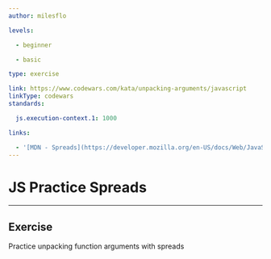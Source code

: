 ```yaml
---
author: milesflo

levels:

  - beginner

  - basic

type: exercise

link: https://www.codewars.com/kata/unpacking-arguments/javascript
linkType: codewars
standards:

  js.execution-context.1: 1000

links:

  - '[MDN - Spreads](https://developer.mozilla.org/en-US/docs/Web/JavaScript/Reference/Operators/Spread_syntax)'
---
```


# JS Practice Spreads

---
## Exercise

Practice unpacking function arguments with spreads
